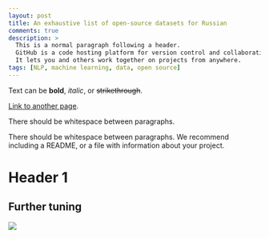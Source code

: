 ```yaml
---
layout: post
title: An exhaustive list of open-source datasets for Russian
comments: true
description: >
  This is a normal paragraph following a header.
  GitHub is a code hosting platform for version control and collaboration.
  It lets you and others work together on projects from anywhere.
tags: [NLP, machine learning, data, open source]
---
```


Text can be **bold**, _italic_, or ~~strikethrough~~.

[Link to another page](another-page).

There should be whitespace between paragraphs.

There should be whitespace between paragraphs. We recommend including a README, or a file with information about your project.

# Header 1



## Further tuning

![](https://cdn-images-1.medium.com/max/1600/1*gCWUibmQ8rszKxI3G19KmA.jpeg)
